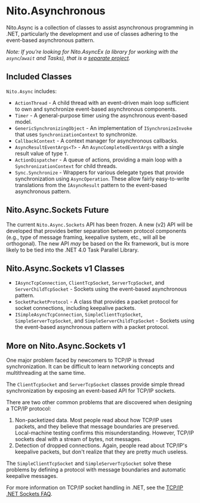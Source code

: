 # Nito.Asynchronous

Nito.Async is a collection of classes to assist asynchronous programming in .NET, particularly the development and use of classes adhering to the event-based asynchronous pattern.

_Note: If you're looking for Nito.AsyncEx (a library for working with the `async`/`await` and Tasks), that is a [separate project](https://github.com/StephenCleary/AsyncEx)._

## Included Classes

`Nito.Async` includes:
- `ActionThread` - A child thread with an event-driven main loop sufficient to own and synchronize event-based asynchronous components.
- `Timer` - A general-purpose timer using the asynchronous event-based model.
- `GenericSynchronizingObject` - An implementation of `ISynchronizeInvoke` that uses `SynchronizationContext` to synchronize.
- `CallbackContext` - A context manager for asynchronous callbacks.
- `AsyncResultEventArgs<T>` - An `AsyncCompletedEventArgs` with a single result value of type `T`.
- `ActionDispatcher` - A queue of actions, providing a main loop with a `SynchronizationContext` for child threads.
- `Sync.Synchronize` - Wrappers for various delegate types that provide synchronization using `AsyncOperation`. These allow fairly easy-to-write translations from the `IAsyncResult` pattern to the event-based asynchronous pattern.

## Nito.Async.Sockets Future

The current `Nito.Async.Sockets` API has been frozen. A new (v2) API will be developed that provides better separation between protocol components (e.g., type of message framing, keepalive system, etc., will all be orthogonal). The new API _may_ be based on the Rx framework, but is more likely to be tied into the .NET 4.0 Task Parallel Library.

## Nito.Async.Sockets v1 Classes
- `IAsyncTcpConnection`, `ClientTcpSocket`, `ServerTcpSocket`, and `ServerChildTcpSocket` - Sockets using the event-based asynchronous pattern.
- `SocketPacketProtocol` - A class that provides a packet protocol for socket connections, including keepalive packets.
- `ISimpleAsyncTcpConnection`, `SimpleClientTcpSocket`, `SimpleServerTcpSocket`, and `SimpleServerChildTcpSocket` - Sockets using the event-based asynchronous pattern with a packet protocol.

## More on Nito.Async.Sockets v1

One major problem faced by newcomers to TCP/IP is thread synchronization. It can be difficult to learn networking concepts and multithreading at the same time.

The `ClientTcpSocket` and `ServerTcpSocket` classes provide simple thread synchronization by exposing an event-based API for TCP/IP sockets.

There are two other common problems that are discovered when designing a TCP/IP protocol:
1. Non-packetized data. Most people read about how TCP/IP uses packets, and they believe that message boundaries are preserved. Local-machine testing confirms this misunderstanding. However, TCP/IP sockets deal with a stream of bytes, not messages.
2. Detection of dropped connections. Again, people read about TCP/IP's keepalive packets, but don't realize that they are pretty much useless.

The `SimpleClientTcpSocket` and `SimpleServerTcpSocket` solve these problems by defining a protocol with message boundaries and automatic keepalive messages.

For more information on TCP/IP socket handling in .NET, see the [TCP/IP .NET Sockets FAQ](https://blog.stephencleary.com/2009/04/tcpip-net-sockets-faq.html).
